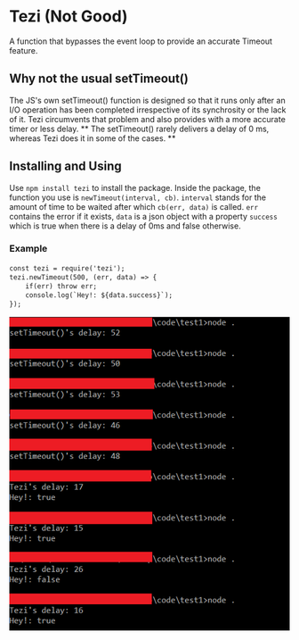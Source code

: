 # Tezi (Not Good)
A function that bypasses the event loop to provide an accurate Timeout feature.

## Why not the usual setTimeout()
The JS's own setTimeout() function is designed so that it runs only after an I/O operation has been completed irrespective of its synchrosity or the lack of it. Tezi circumvents that problem and also provides with a more accurate timer or less delay. 
** The setTimeout() rarely delivers a delay of 0 ms, whereas Tezi does it in some of the cases. **

## Installing and Using
Use `npm install tezi` to install the package. Inside the package, the function you use is `newTimeout(interval, cb)`. `interval` stands for the amount of time to be waited after which `cb(err, data)` is called.
`err` contains the error if it exists, `data` is a json object with a property `success` which is true when there is a delay of 0ms and false otherwise.
### Example
```
const tezi = require('tezi');
tezi.newTimeout(500, (err, data) => {
	if(err) throw err;
	console.log(`Hey!: ${data.success}`);
});
``` 

![proofimg](./bhai.PNG)
